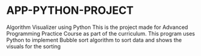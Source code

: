 # APP-PYTHON-PROJECT
Algorithm Visualizer using Python
This is the project made for Advanced Programming Practice Course as part of the curriculum.
This program uses Python to implement Bubble sort algorithm to sort data and shows the visuals for the sorting
